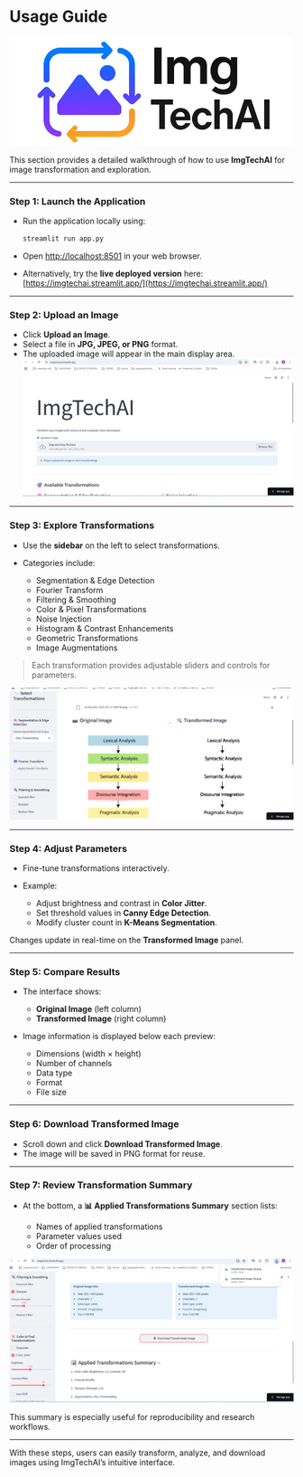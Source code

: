# Usage Guide

![img_tech_ai](image/main_img.png)

This section provides a detailed walkthrough of how to use **ImgTechAI** for image transformation and exploration.

---

### Step 1: Launch the Application

* Run the application locally using:

  ```bash
  streamlit run app.py
  ```

* Open [http://localhost:8501](http://localhost:8501) in your web browser.
* Alternatively, try the **live deployed version** here: [https://imgtechai.streamlit.app/](https://imgtechai.streamlit.app/)

---

### Step 2: Upload an Image

* Click **Upload an Image**.
* Select a file in **JPG, JPEG, or PNG** format.
* The uploaded image will appear in the main display area.
![](image/img0.png)
---

### Step 3: Explore Transformations

* Use the **sidebar** on the left to select transformations.
* Categories include:

  * Segmentation & Edge Detection
  * Fourier Transform
  * Filtering & Smoothing
  * Color & Pixel Transformations
  * Noise Injection
  * Histogram & Contrast Enhancements
  * Geometric Transformations
  * Image Augmentations

> Each transformation provides adjustable sliders and controls for parameters.

![](image/img1.png)

---

### Step 4: Adjust Parameters

* Fine-tune transformations interactively.
* Example:

  * Adjust brightness and contrast in **Color Jitter**.
  * Set threshold values in **Canny Edge Detection**.
  * Modify cluster count in **K-Means Segmentation**.

Changes update in real-time on the **Transformed Image** panel.

---

### Step 5: Compare Results

* The interface shows:

  * **Original Image** (left column)
  * **Transformed Image** (right column)
* Image information is displayed below each preview:

  * Dimensions (width × height)
  * Number of channels
  * Data type
  * Format
  * File size

---

### Step 6: Download Transformed Image

* Scroll down and click **Download Transformed Image**.
* The image will be saved in PNG format for reuse.

---

### Step 7: Review Transformation Summary

* At the bottom, a **📊 Applied Transformations Summary** section lists:

  * Names of applied transformations
  * Parameter values used
  * Order of processing

![](image/img2.png)

This summary is especially useful for reproducibility and research workflows.

---

With these steps, users can easily transform, analyze, and download images using ImgTechAI’s intuitive interface.
